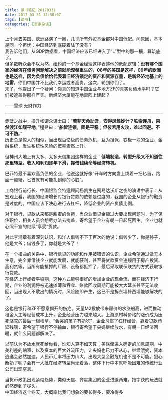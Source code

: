 ```yaml
---
title: 读书笔记 20170331
date: 2017-03-31 12:50:07
tags: [读书]
categories: [百家杂谈]
---
```


上个月去美国、欧洲路演了一圈，几乎所有外资基金都对中国低配。问原因，基本是同一个担忧：中国经济到底硬着陆了没有？  
我告诉他们，从GDP数据看，中国经济应该已经进入了“L”型中的那一横，算筑底了。  
但多数听众会不以为然，纽约的一个基金经理这样表述他的低配逻辑：**没有哪个国家的经济在债务问题解决之前就能涅槃重生的，08年的美国是这样，09年的欧洲也是这样，因为负债恰恰代表着旧经济锁定的资产和资源存量，是新经济地基上的地雷**。你们中国并不比我们幸运或者高贵。这次，轮到你们了。  
末了，他提出了一个疑问：你真的知道中国企业与地方ZF的真实负债水平吗？它们被遮盖得那样严实。新经济大厦能在地雷阵上建起？

——雪球  无财作力

***

赤壁之战中，操升帐谓众谋士曰：“**若非天命助吾，安得凤雏妙计？铁索连舟，果然渡江如履平地**。”程昱曰：“**船皆连锁，固是平稳；但彼若用火攻，难以回避。不可不防**。”  
历史总是惊人的相似，当出现百亿级的债务危机，互为担保、铁板一块的企业、金融系统，发生系统性风险的概率骤然上升。

但神州大地上有太多、太多天信集团这样的企业：**低端制造，转型升级又不知道往那里转型，收入和利润逐年下滑，靠借钱续命等经济转机。**  

巴菲特最不喜欢高负债的企业，他说这就好像“开车时方向盘上绑着一把匕首，路面一颠簸，匕首就有可能扎到你的心脏”。  

工商银行前行长、中国银监会特邀顾问杨凯生在网易达沃斯之夜的演讲中表示：从宏观上看，我国的经济增长对银行贷款的依赖是过度的，我国的企业从银行的融资是过度的。中国应该下决心进行去杠杆，降低企业的资产负债比例。  

对于银行，贷款从来都是甜蜜的负担，当企业借贷金额过大要出现问题时，为了保住职位，相关人员会想尽办法去掩盖，寄希望于企业有朝一日起死回生。企业也就心照不宣的继续“享受”贷款。   

对此李鸿章有着深刻认识，和洋人借钱不下于百次的他说：借钱少了，你是孙子，他是大爷；借钱多了，你就是大爷了！    

在一个扭曲的关系中，银行信贷的功能和作用被错误的认识，企业希望通过做无本生意，完全靠借钱企业就能发展，就能获利，甚至将贷款资金违规用于房产投资、高利贷等。当所有能抵押的厂房、设备都抵押了，最后采取联保联贷的方式获取银行贷款。   
在经济上行或者平稳期，这种方式能够很好的增加企业的现金流，而在经济下行期，企业的利润将被迅速摊薄和吞噬、账款回收周期可能被大大延长甚至无法收回，当出现入不敷出的情况时，风险随即产生，这已不是拆东墙补西墙能够解决的了。  

这也是银行和ZF不愿意揭开的伤疤。天量M2投放带来房价的水涨船高，进而推动租金人工等经营成本上升，企业经营压力越来越大。上游原材料价格的涨价成为压死骆驼的最后一根稻草。“会哭的孩子有奶吃”，企业习惯了杠杆经营，靠着贷款苟延残喘，寄希望于银行不停输血，银行寄希望于央妈继续放水，有朝一日经济回暖，就什么问题都解决了。  

以前认为不放水就死给你看，谁知人算不如天算：美联储进入确定的加息周期，中美利差的缩窄，以及资本的巨大外流压力，让央妈也已力不从心，继续喂奶，资本逃逸会必然加速，人民币汇率将压力山大，出现大型金融危机也不是不可能。狠心断奶了呢？会有一大批在经济转型尚无着落，整体下行中本就呼吸困难的传统行业公司出现窒息。  

当货币政策出现紧缩趋势，类似天信、齐星集团的企业进退两难，拖字诀的玩法就必然走到了尽头。  
中国经济这个冬天，大概率比我们想象的要长得多，要冷得多
